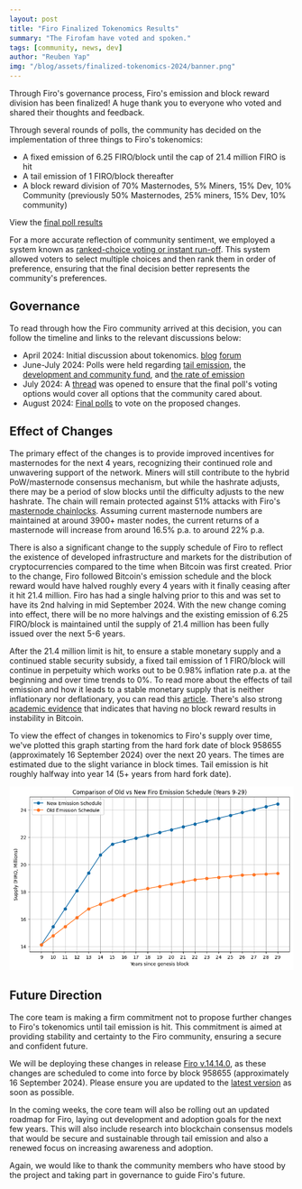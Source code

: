 ```yaml
---
layout: post
title: "Firo Finalized Tokenomics Results"
summary: "The Firofam have voted and spoken."
tags: [community, news, dev]
author: "Reuben Yap"
img: "/blog/assets/finalized-tokenomics-2024/banner.png"
---
```

Through Firo's governance process, Firo's emission and block reward division has been finalized! A huge thank you  to everyone who voted and shared their thoughts and feedback.

Through several rounds of polls, the community has decided on the implementation of three things to Firo's tokenomics:

* A fixed emission of 6.25 FIRO/block until the cap of 21.4 million FIRO is hit
* A tail emission of 1 FIRO/block thereafter
* A block reward division of 70% Masternodes, 5% Miners, 15% Dev, 10% Community (previously 50% Masternodes, 25% miners, 15% Dev, 10% community)

View the [final poll results](https://forum.firo.org/t/poll-final-tokenomics-and-block-division/3379)

For a more accurate reflection of community sentiment, we employed a system known as [ranked-choice voting or instant run-off](https://www.youtube.com/watch?v=3Y3jE3B8HsE). This system allowed voters to select multiple choices and then rank them in order of preference, ensuring that the final decision better represents the community's preferences.

## Governance

To read through how the Firo community arrived at this decision, you can follow the timeline and links to the relevant discussions below:
* April 2024: Initial discussion about tokenomics. [blog](https://firo.org/2024/04/23/firo-tokenomics-and-halving.html) [forum](https://forum.firo.org/t/firo-tokenomics-discussion-with-upcoming-halving/3162)
* June-July 2024: Polls were held regarding [tail emission](https://forum.firo.org/t/firo-tokenomics-discussion-with-upcoming-halving/3162), the [development and community fund](https://forum.firo.org/t/poll-should-firo-continue-its-development-fund-and-community-fund/3274), and [the rate of emission](https://forum.firo.org/t/poll-should-firo-keep-its-halving-schedule-or-should-we-revisit-our-emission-curve/3276)
* July 2024: A [thread](https://forum.firo.org/t/discussion-on-final-poll-options-for-tokenomics-and-block-division/3345) was opened to ensure that the final poll's voting options would cover all options that the community cared about.
* August 2024: [Final polls](https://forum.firo.org/t/poll-final-tokenomics-and-block-division/3379) to vote on the proposed changes.

## Effect of Changes

The primary effect of the changes is to provide improved incentives for masternodes for the next 4 years, recognizing their continued role and unwavering support of the network. Miners will still contribute to the hybrid PoW/masternode consensus mechanism, but while the hashrate adjusts, there may be a period of slow blocks until the difficulty adjusts to the new hashrate. The chain will remain protected against 51% attacks with Firo's [masternode chainlocks](https://firo.org/2021/01/28/chainlocks-activated-mainnet.html). Assuming current masternode numbers are maintained at around 3900+ master nodes, the current returns of a masternode will increase from around 16.5% p.a. to around 22% p.a.

There is also a significant change to the supply schedule of Firo to reflect the existence of developed infrastructure and markets for the distribution of cryptocurrencies compared to the time when Bitcoin was first created. Prior to the change, Firo followed Bitcoin's emission schedule and the block reward would have halved roughly every 4 years with it finally ceasing after it hit 21.4 million. Firo has had a single halving prior to this and was set to have its 2nd halving in mid September 2024. With the new change coming into effect, there will be no more halvings and the existing emission of 6.25 FIRO/block is maintained until the supply of 21.4 million has been fully issued over the next 5-6 years.

After the 21.4 million limit is hit, to ensure a stable monetary supply and a continued stable security subsidy, a fixed tail emission of 1 FIRO/block will continue in perpetuity which works out to be 0.98% inflation rate p.a. at the beginning and over time trends to 0%. To read more about the effects of tail emission and how it leads to a stable monetary supply that is neither inflationary nor deflationary, you can read this [article](https://petertodd.org/2022/surprisingly-tail-emission-is-not-inflationary). There's also strong [academic evidence](https://www.cs.princeton.edu/~arvindn/publications/mining_CCS.pdf) that indicates that having no block reward results in instability in Bitcoin.

To view the effect of changes in tokenomics to Firo's supply over time, we've plotted this graph starting from the hard fork date of block 958655 (approximately 16 September 2024) over the next 20 years. The times are estimated due to the slight variance in block times. Tail emission is hit roughly halfway into year 14 (5+ years from hard fork date).

![Chart of emission, old versus new starting 2024](/blog/assets/finalized-tokenomics-2024/emissioncomparison2024.png)

## Future Direction

The core team is making a firm commitment not to propose further changes to Firo's tokenomics until tail emission is hit. This commitment is aimed at providing stability and certainty to the Firo community, ensuring a secure and confident future.

We will be deploying these changes in release [Firo v.14.14.0](https://github.com/firoorg/firo/releases/tag/v0.14.14.0), as these changes are scheduled to come into force by block 958655 (approximately 16 September 2024). Please ensure you are updated to the [latest version](https://github.com/firoorg/firo/releases/latest) as soon as possible.

In the coming weeks, the core team will also be rolling out an updated roadmap for Firo, laying out development and adoption goals for the next few years. This will also include research into blockchain consensus models that would be secure and sustainable through tail emission and also a renewed focus on increasing awareness and adoption.

Again, we would like to thank the community members who have stood by the project and taking part in governance to guide Firo's future.
